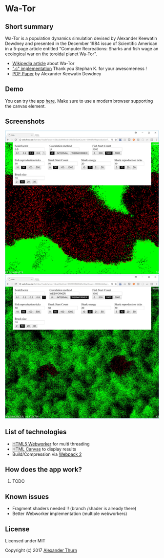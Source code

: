 # Wa-Tor


## Short summary

Wa-Tor is a population dynamics simulation devised by Alexander Keewatin Dewdney and presented in the December 1984 issue of Scientific American in a 5-page article entitled "Computer Recreations: Sharks and fish wage an ecological war on the toroidal planet Wa-Tor".

* [Wikipedia article](https://en.wikipedia.org/wiki/Wa-Tor) about Wa-Tor
* [".c" implementation](wator.c) Thank you Stephan K. for your awesomeness !
* [PDF Paper](wator_dewdney.pdf) by Alexander Keewatin Dewdney

## Demo

You can try the app [here](https://web.froso.de/fish/dev). Make sure to use a modern browser supporting the canvas element.

## Screenshots

![Screenshot1](misc/screenshot1.jpg?raw=true "Screenshot1")
![Screenshot2](misc/screenshot2.jpg?raw=true "Screenshot2")


## List of technologies

* [HTML5 Webworker](https://developer.mozilla.org/en-US/docs/Web/API/Web_Workers_API/Using_web_workers) for multi threading 
* [HTML Canvas](https://developer.mozilla.org/en-US/docs/Glossary/Canvas) to display results
* Build/Compression via [Webpack 2](https://webpack.js.org/)

## How does the app work?

1. TODO


## Known issues

* Fragment shaders needed !! (branch /shader is already there)
* Better Webworker implementation (multiple webworkers)

## License

Licensed under MIT

Copyright (c) 2017 [Alexander Thurn](https://github.com/alexanderthurn)
